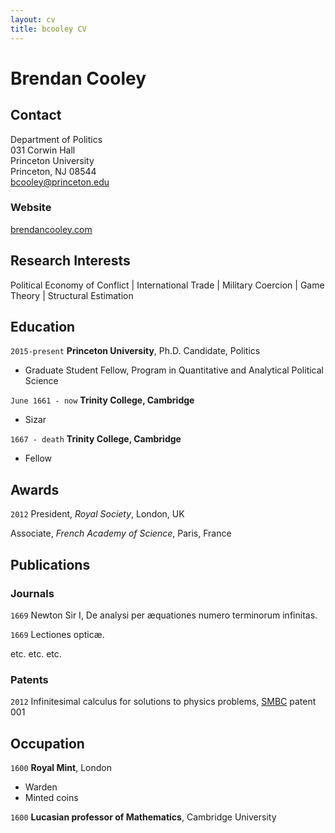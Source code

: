 ```yaml
---
layout: cv
title: bcooley CV
---
```

# Brendan Cooley

## Contact

Department of Politics<br>
031 Corwin Hall<br>
Princeton University<br>
Princeton, NJ 08544<br>
[bcooley@princeton.edu](mailto:bcooley@princeton.edu)

### Website

[brendancooley.com](brendancooley.com)

## Research Interests
Political Economy of Conflict | International Trade | Military Coercion | Game Theory | Structural Estimation

## Education

`2015-present`
__Princeton University__, Ph.D. Candidate, Politics

- Graduate Student Fellow, Program in Quantitative and Analytical Political Science

`June 1661 - now`
__Trinity College, Cambridge__

- Sizar

`1667 - death`
__Trinity College, Cambridge__

- Fellow



## Awards

`2012`
President, *Royal Society*, London, UK

Associate, *French Academy of Science*, Paris, France



## Publications

<!-- A list is also available [online](http://scholar.google.co.uk/citations?user=LTOTl0YAAAAJ) -->

### Journals

`1669`
Newton Sir I, De analysi per æquationes numero terminorum infinitas.

`1669`
Lectiones opticæ.

etc. etc. etc.

### Patents

`2012`
Infinitesimal calculus for solutions to physics problems, [SMBC](http://www.techdirt.com/articles/20121011/09312820678/if-patents-had-been-around-time-newton.shtml) patent 001


## Occupation

`1600`
__Royal Mint__, London

- Warden
- Minted coins

`1600`
__Lucasian professor of Mathematics__, Cambridge University



<!-- ### Footer

Last updated: May 2013 -->
